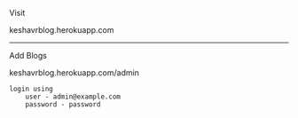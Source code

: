 Visit

   keshavrblog.herokuapp.com
    
__________________________________

Add Blogs
  
   keshavrblog.herokuapp.com/admin
    
    login using 
        user - admin@example.com
        password - password
    
